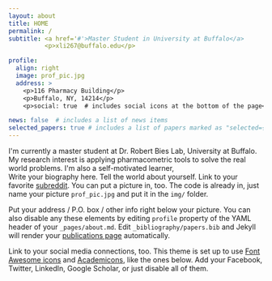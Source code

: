 ```yaml
---
layout: about
title: HOME
permalink: /
subtitle: <a href='#'>Master Student in University at Buffalo</a>
          <p>xli267@buffalo.edu</p>

profile:
  align: right
  image: prof_pic.jpg
  address: >
    <p>116 Pharmacy Building</p>
    <p>Buffalo, NY, 14214</p>
    <p>social: true  # includes social icons at the bottom of the page<p/>

news: false  # includes a list of news items
selected_papers: true # includes a list of papers marked as "selected={true}"
---
```


I'm currently a master student at Dr. Robert Bies Lab, University at Buffalo. My research interest is applying pharmacometric tools to solve the real world problems. I'm also a self-motivated learner,   
Write your biography here. Tell the world about yourself. Link to your favorite [subreddit](http://reddit.com). You can put a picture in, too. The code is already in, just name your picture `prof_pic.jpg` and put it in the `img/` folder.

Put your address / P.O. box / other info right below your picture. You can also disable any these elements by editing `profile` property of the YAML header of your `_pages/about.md`. Edit `_bibliography/papers.bib` and Jekyll will render your [publications page](/al-folio/publications/) automatically.

Link to your social media connections, too. This theme is set up to use [Font Awesome icons](http://fortawesome.github.io/Font-Awesome/) and [Academicons](https://jpswalsh.github.io/academicons/), like the ones below. Add your Facebook, Twitter, LinkedIn, Google Scholar, or just disable all of them.
